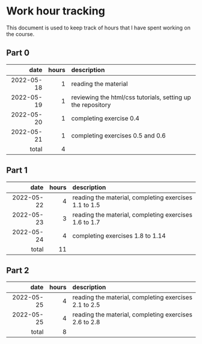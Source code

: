 # Work hour tracking

This document is used to keep track of hours that I have spent working on the course.

## Part 0

| date       | hours  | description                                                 |
| ---------: | -----: | :---------------------------------------------------------- |
| 2022-05-18 |      1 | reading the material                                        |
| 2022-05-19 |      1 | reviewing the html/css tutorials, setting up the repository |
| 2022-05-20 |      1 | completing exercise 0.4                                     |
| 2022-05-21 |      1 | completing exercises 0.5 and 0.6                            |
|      total |      4 |                                                             |

## Part 1

| date       | hours  | description                                                 |
| ---------: | -----: | :---------------------------------------------------------- |
| 2022-05-22 |      4 | reading the material, completing exercises 1.1 to 1.5       |
| 2022-05-23 |      3 | reading the material, completing exercises 1.6 to 1.7       |
| 2022-05-24 |      4 | completing exercises 1.8 to 1.14                            |
|      total |     11 |                                                             |

## Part 2

| date       | hours  | description                                                 |
| ---------: | -----: | :---------------------------------------------------------- |
| 2022-05-25 |      4 | reading the material, completing exercises 2.1 to 2.5       |
| 2022-05-25 |      4| reading the material, completing exercises 2.6 to 2.8       |
|      total |      8 |                                                             |

